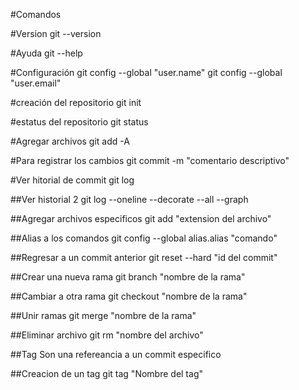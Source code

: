 #Comandos 

#Version 
git --version

#Ayuda
git --help

#Configuración
git config --global "user.name"
git config --global "user.email"

#creación del repositorio
git init

#estatus del repositorio
git status

#Agregar archivos 
git add -A

#Para registrar los cambios
git commit -m "comentario descriptivo" 

#Ver hitorial de commit
git log

##Ver historial 2
git log --oneline --decorate --all --graph

##Agregar archivos especificos
git add "extension del archivo"

##Alias a los comandos 
git config --global alias.alias "comando"

##Regresar a un commit anterior
git reset --hard "id del commit"

##Crear una nueva rama 
git branch "nombre de la rama"

##Cambiar a otra rama
git checkout "nombre de la rama"

##Unir ramas 
git merge "nombre de la rama"

##Eliminar archivo 
git rm "nombre del archivo"

##Tag
Son una refereancia a un commit especifico 

##Creacion de un tag
git tag "Nombre del tag"
